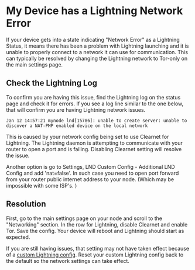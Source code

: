 # My Device has a Lightning Network Error

If your device gets into a state indicating "Network Error" as a Lightning Status, it means there has been a problem with Lightning launching and it is unable to properly connect to a network it can use for communication. This can typically be resolved by changing the Lightning network to Tor-only on the main settings page.

## Check the Lightning Log

To confirm you are having this issue, find the Lightning log on the status page and check it for errors. If you see a log line similar to the one below, that will confirm you are having Lightning network issues.

```
Jan 12 14:57:21 mynode lnd[15786]: unable to create server: unable to discover a NAT-PMP enabled device on the local network
```

This is caused by your network config being set to use Clearnet for Lightning. The Lightning daemon is attempting to communicate with your router to open a port and is failing. Disabling Clearnet setting will resolve the issue.

Another option is go to Settings, LND Custom Config - Additional LND Config and add 'nat=false'. In such case you need to open port forward from your router public internet address to your node. (Which may be impossible with some ISP's.  )


## Resolution

First, go to the main settings page on your node and scroll to the "Networking" section. In the row for Lightning, disable Clearnet and enable Tor. Save the config. Your device will reboot and Lightning should start as expected.

If you are still having issues, that setting may not have taken effect because of a [custom Lightning config](/advanced/customize-config.md). Reset your custom Lightning config back to the default so the network settings can take effect.
